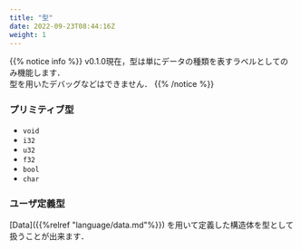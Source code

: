 ```yaml
---
title: "型"
date: 2022-09-23T08:44:16Z
weight: 1
---
```


{{% notice info %}}
v0.1.0現在，型は単にデータの種類を表すラベルとしてのみ機能します．  
型を用いたデバッグなどはできません．
{{% /notice %}}

### プリミティブ型

- `void`
- `i32`
- `u32`
- `f32`
- `bool`
- `char`

### ユーザ定義型

[Data]({{%relref "language/data.md"%}}) を用いて定義した構造体を型として扱うことが出来ます．
